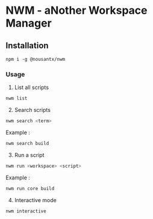 # NWM - aNother Workspace Manager

## Installation

```npm i -g @nousantx/nwm```

### Usage

1. List all scripts

```sh
nwm list
```

2. Search scripts

```sh
nwm search <term>
```

Example :

```sh
nwm search build
```

3. Run a script

```sh
nwm run <workspace> <script>
```

Example :

```sh
nwm run core build
```

4. Interactive mode

```sh
nwm interactive
```
